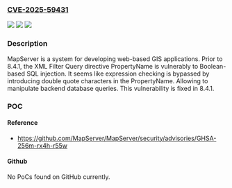 ### [CVE-2025-59431](https://cve.mitre.org/cgi-bin/cvename.cgi?name=CVE-2025-59431)
![](https://img.shields.io/static/v1?label=Product&message=MapServer&color=blue)
![](https://img.shields.io/static/v1?label=Version&message=%3C%208.4.1%20&color=brightgreen)
![](https://img.shields.io/static/v1?label=Vulnerability&message=CWE-89%3A%20Improper%20Neutralization%20of%20Special%20Elements%20used%20in%20an%20SQL%20Command%20('SQL%20Injection')&color=brightgreen)

### Description

MapServer is a system for developing web-based GIS applications. Prior to 8.4.1, the XML Filter Query directive PropertyName is vulnerably to Boolean-based SQL injection. It seems like expression checking is bypassed by introducing double quote characters in the PropertyName. Allowing to manipulate backend database queries. This vulnerability is fixed in 8.4.1.

### POC

#### Reference
- https://github.com/MapServer/MapServer/security/advisories/GHSA-256m-rx4h-r55w

#### Github
No PoCs found on GitHub currently.

